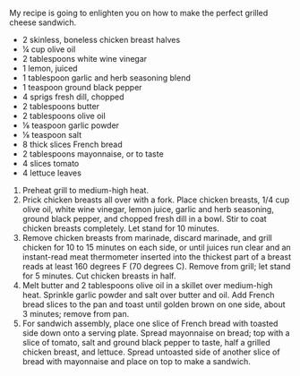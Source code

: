 My recipe is going to enlighten you on how to make the perfect grilled cheese sandwich.

* 2 skinless, boneless chicken breast halves
* ¼ cup olive oil
* 2 tablespoons white wine vinegar
* 1 lemon, juiced
* 1 tablespoon garlic and herb seasoning blend
* 1 teaspoon ground black pepper
* 4 sprigs fresh dill, chopped
* 2 tablespoons butter
* 2 tablespoons olive oil
* ⅛ teaspoon garlic powder
* ⅛ teaspoon salt
* 8 thick slices French bread
* 2 tablespoons mayonnaise, or to taste
* 4 slices tomato
* 4 lettuce leaves

1. Preheat grill to medium-high heat.
2. Prick chicken breasts all over with a fork. Place chicken breasts, 1/4 cup olive oil, white wine vinegar, lemon juice, garlic and herb seasoning, ground black pepper, and chopped fresh dill in a bowl. Stir to coat chicken breasts completely. Let stand for 10 minutes.
3. Remove chicken breasts from marinade, discard marinade, and grill chicken for 10 to 15 minutes on each side, or until juices run clear and an instant-read meat thermometer inserted into the thickest part of a breast reads at least 160 degrees F (70 degrees C). Remove from grill; let stand for 5 minutes. Cut chicken breasts in half.
4. Melt butter and 2 tablespoons olive oil in a skillet over medium-high heat. Sprinkle garlic powder and salt over butter and oil. Add French bread slices to the pan and toast until golden brown on one side, about 3 minutes; remove from pan.
5. For sandwich assembly, place one slice of French bread with toasted side down onto a serving plate. Spread mayonnaise on bread; top with a slice of tomato, salt and ground black pepper to taste, half a grilled chicken breast, and lettuce. Spread untoasted side of another slice of bread with mayonnaise and place on top to make a sandwich.
